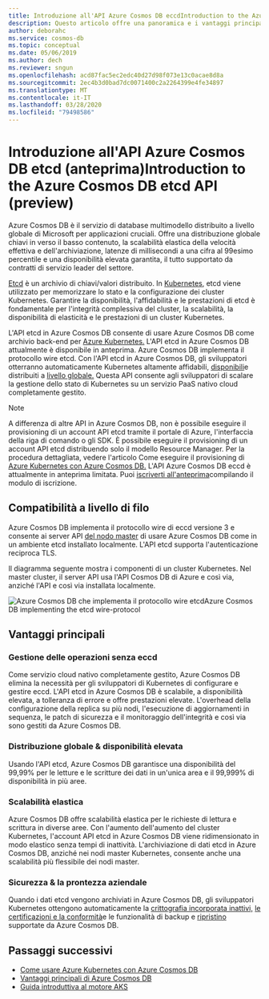 ```yaml
---
title: Introduzione all'API Azure Cosmos DB eccdIntroduction to the Azure Cosmos DB etcd API
description: Questo articolo offre una panoramica e i vantaggi principali dell'API etcd in Azure Cosmos DB
author: deborahc
ms.service: cosmos-db
ms.topic: conceptual
ms.date: 05/06/2019
ms.author: dech
ms.reviewer: sngun
ms.openlocfilehash: acd87fac5ec2edc40d27d98f073e13c0acae8d8a
ms.sourcegitcommit: 2ec4b3d0bad7dc0071400c2a2264399e4fe34897
ms.translationtype: MT
ms.contentlocale: it-IT
ms.lasthandoff: 03/28/2020
ms.locfileid: "79498586"
---
```

# <a name="introduction-to-the-azure-cosmos-db-etcd-api-preview"></a>Introduzione all'API Azure Cosmos DB etcd (anteprima)Introduction to the Azure Cosmos DB etcd API (preview)

Azure Cosmos DB è il servizio di database multimodello distribuito a livello globale di Microsoft per applicazioni cruciali. Offre una distribuzione globale chiavi in verso il basso contenuto, la scalabilità elastica della velocità effettiva e dell'archiviazione, latenze di millisecondi a una cifra al 99esimo percentile e una disponibilità elevata garantita, il tutto supportato da contratti di servizio leader del settore.

[Etcd](https://github.com/etcd-io/etcd) è un archivio di chiavi/valori distribuito. In [Kubernetes](https://kubernetes.io/), etcd viene utilizzato per memorizzare lo stato e la configurazione dei cluster Kubernetes. Garantire la disponibilità, l'affidabilità e le prestazioni di etcd è fondamentale per l'integrità complessiva del cluster, la scalabilità, la disponibilità di elasticità e le prestazioni di un cluster Kubernetes. 

L'API etcd in Azure Cosmos DB consente di usare Azure Cosmos DB come archivio back-end per [Azure Kubernetes.](../aks/index.yml) L'API etcd in Azure Cosmos DB attualmente è disponibile in anteprima. Azure Cosmos DB implementa il protocollo wire etcd. Con l'API etcd in Azure Cosmos DB, gli sviluppatori otterranno automaticamente Kubernetes altamente affidabili, [disponibili](high-availability.md)e distribuiti a [livello globale.](distribute-data-globally.md) Questa API consente agli sviluppatori di scalare la gestione dello stato di Kubernetes su un servizio PaaS nativo cloud completamente gestito. 

> [!NOTE]
> A differenza di altre API in Azure Cosmos DB, non è possibile eseguire il provisioning di un account API etcd tramite il portale di Azure, l'interfaccia della riga di comando o gli SDK. È possibile eseguire il provisioning di un account API etcd distribuendo solo il modello Resource Manager. Per la procedura dettagliata, vedere l'articolo Come eseguire il provisioning di [Azure Kubernetes con Azure Cosmos DB.](bootstrap-kubernetes-cluster.md) L'API Azure Cosmos DB eccd è attualmente in anteprima limitata. Puoi [iscriverti all'anteprima](https://aka.ms/cosmosetcdapi-signup)compilando il modulo di iscrizione.

## <a name="wire-level-compatibility"></a>Compatibilità a livello di filo

Azure Cosmos DB implementa il protocollo wire di eccd versione 3 e consente ai server API [del nodo master](https://kubernetes.io/docs/concepts/overview/components/) di usare Azure Cosmos DB come in un ambiente etcd installato localmente. L'API etcd supporta l'autenticazione reciproca TLS. 

Il diagramma seguente mostra i componenti di un cluster Kubernetes. Nel master cluster, il server API usa l'API Cosmos DB di Azure e così via, anziché l'API e così via installata localmente. 

![Azure Cosmos DB che implementa il protocollo wire etcdAzure Cosmos DB implementing the etcd wire-protocol](./media/etcd-api-introduction/etcd-api-wire-protocol.png)

## <a name="key-benefits"></a>Vantaggi principali

### <a name="no-etcd-operations-management"></a>Gestione delle operazioni senza eccd

Come servizio cloud nativo completamente gestito, Azure Cosmos DB elimina la necessità per gli sviluppatori di Kubernetes di configurare e gestire eccd. L'API etcd in Azure Cosmos DB è scalabile, a disponibilità elevata, a tolleranza di errore e offre prestazioni elevate. L'overhead della configurazione della replica su più nodi, l'esecuzione di aggiornamenti in sequenza, le patch di sicurezza e il monitoraggio dell'integrità e così via sono gestiti da Azure Cosmos DB.

### <a name="global-distribution--high-availability"></a>Distribuzione globale & disponibilità elevata 

Usando l'API etcd, Azure Cosmos DB garantisce una disponibilità del 99,99% per le letture e le scritture dei dati in un'unica area e il 99,999% di disponibilità in più aree. 

### <a name="elastic-scalability"></a>Scalabilità elastica

Azure Cosmos DB offre scalabilità elastica per le richieste di lettura e scrittura in diverse aree.
Con l'aumento dell'aumento del cluster Kubernetes, l'account API etcd in Azure Cosmos DB viene ridimensionato in modo elastico senza tempi di inattività. L'archiviazione di dati etcd in Azure Cosmos DB, anziché nei nodi master Kubernetes, consente anche una scalabilità più flessibile dei nodi master. 

### <a name="security--enterprise-readiness"></a>Sicurezza & la prontezza aziendale

Quando i dati etcd vengono archiviati in Azure Cosmos DB, gli sviluppatori Kubernetes ottengono automaticamente la [crittografia incorporata inattivi,](database-encryption-at-rest.md) [le certificazioni e la conformità](compliance.md)e le funzionalità di backup e [ripristino](../synapse-analytics/sql-data-warehouse/backup-and-restore.md) supportate da Azure Cosmos DB. 

## <a name="next-steps"></a>Passaggi successivi

* [Come usare Azure Kubernetes con Azure Cosmos DB](bootstrap-kubernetes-cluster.md)
* [Vantaggi principali di Azure Cosmos DB](introduction.md)
* [Guida introduttiva al motore AKS](https://github.com/Azure/aks-engine/blob/master/docs/tutorials/quickstart.md)